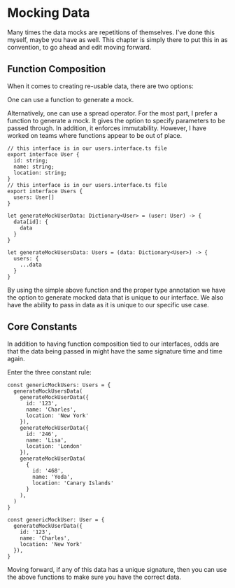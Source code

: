  Mocking Data 
=============

Many times the data mocks are repetitions of themselves. I've done this
myself, maybe you have as well. This chapter is simply there to put this
in as convention, to go ahead and edit moving forward.

 Function Composition 
---------------------

When it comes to creating re-usable data, there are two options:

One can use a function to generate a mock.

Alternatively, one can use a spread operator. For the most part, I
prefer a function to generate a mock. It gives the option to specify
parameters to be passed through. In addition, it enforces immutability.
However, I have worked on teams where functions appear to be out of
place.

    // this interface is in our users.interface.ts file
    export interface User {
      id: string;
      name: string;
      location: string;
    }
    // this interface is in our users.interface.ts file
    export interface Users {
      users: User[]
    }

    let generateMockUserData: Dictionary<User> = (user: User) -> {
      data[id]: {
        data
      }
    }

    let generateMockUsersData: Users = (data: Dictionary<User>) -> {
      users: {
        ...data
      }
    }

By using the simple above function and the proper type annotation we
have the option to generate mocked data that is unique to our interface.
We also have the ability to pass in data as it is unique to our specific
use case.

 Core Constants 
---------------

In addition to having function composition tied to our interfaces, odds
are that the data being passed in might have the same signature time and
time again.

Enter the three constant rule:

    const genericMockUsers: Users = {
      generateMockUsersData(
        generateMockUserData({
          id: '123',
          name: 'Charles',
          location: 'New York'
        }),
        generateMockUserData({
          id: '246',
          name: 'Lisa',
          location: 'London'
        }),
        generateMockUserData(
          {
            id: '468',
            name: 'Yoda',
            location: 'Canary Islands'
          }
        ),
      )
    }

    const genericMockUser: User = {
      generateMockUserData({
        id: '123',
        name: 'Charles',
        location: 'New York'
      }),
    }

Moving forward, if any of this data has a unique signature, then you can
use the above functions to make sure you have the correct data.
